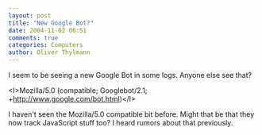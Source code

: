 ```yaml
---
layout: post
title: "New Google Bot?"
date: 2004-11-02 06:51
comments: true
categories: Computers
author: Oliver Thylmann
---
```



I seem to be seeing a new Google Bot in some logs. Anyone else see that?

&lt;I&gt;Mozilla/5.0 (compatible; Googlebot/2.1; +http://www.google.com/bot.html)&lt;/I&gt;

I haven't seen the Mozilla/5.0 compatible bit before. Might that be that they now track JavaScript stuff too? I heard rumors about that previously.

